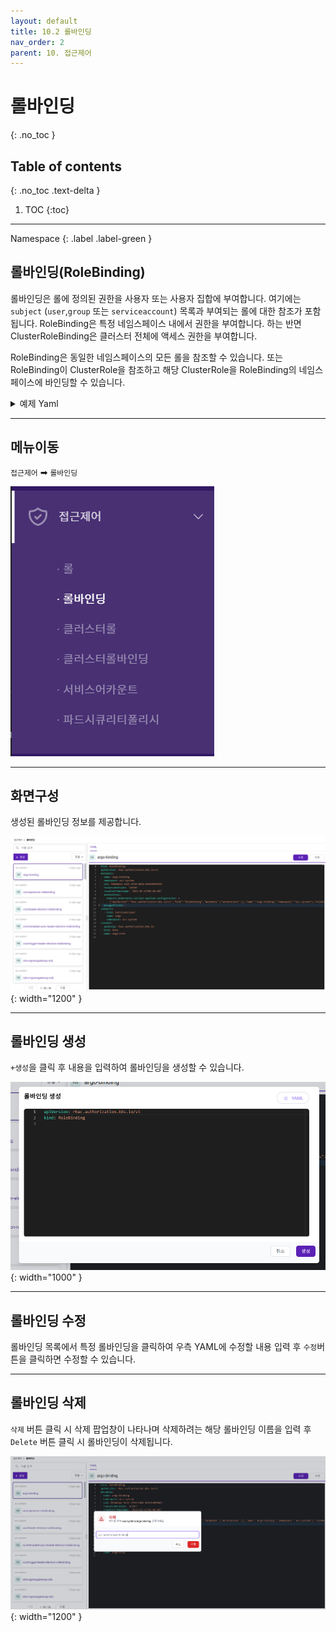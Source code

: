 ```yaml
---
layout: default
title: 10.2 롤바인딩
nav_order: 2
parent: 10. 접근제어
---
```


# 롤바인딩
{: .no_toc }

## Table of contents
{: .no_toc .text-delta }

1. TOC
{:toc}

---

<div class="code-example" markdown="1">
Namespace
{: .label .label-green }
</div>

## 롤바인딩(RoleBinding)

롤바인딩은 롤에 정의된 권한을 사용자 또는 사용자 집합에 부여합니다. 여기에는 `subject` (`user`,`group` 또는 `serviceaccount`) 목록과 부여되는 롤에 대한 참조가 포함됩니다. RoleBinding은 특정 네임스페이스 내에서 권한을 부여합니다. 
하는 반면 ClusterRoleBinding은 클러스터 전체에 액세스 권한을 부여합니다.

RoleBinding은 동일한 네임스페이스의 모든 롤을 참조할 수 있습니다. 또는 RoleBinding이 ClusterRole을 참조하고 해당 ClusterRole을 RoleBinding의 네임스페이스에 바인딩할 수 있습니다.

<details>
<summary>예제 Yaml</summary>
  
{% highlight yaml %}

apiVersion: rbac.authorization.k8s.io/v1
# This role binding allows "jane" to read pods in the "default" namespace.
# You need to already have a Role named "pod-reader" in that namespace.
kind: RoleBinding
metadata:
  name: read-pods
  namespace: default
subjects:
# You can specify more than one "subject"
- kind: User
  name: jane # "name" is case sensitive
  apiGroup: rbac.authorization.k8s.io
roleRef:
  # "roleRef" specifies the binding to a Role / ClusterRole
  kind: Role #this must be Role or ClusterRole
  name: pod-reader # this must match the name of the Role or ClusterRole you wish to bind to
  apiGroup: rbac.authorization.k8s.io

{% endhighlight %}
   
</details>

---

## 메뉴이동
`접근제어` ➡ `롤바인딩`

![ac-002.png](/assets/images/ac/ac-002.png)

---

## 화면구성
생성된 롤바인딩 정보를 제공합니다.

![ac-009.png](/assets/images/ac/ac-009.png){: width="1200" }

---

## 롤바인딩 생성
`+생성`을 클릭 후 내용을 입력하여 롤바인딩을 생성할 수 있습니다.

![ac-010.png](/assets/images/ac/ac-010.png){: width="1000" }

---

## 롤바인딩 수정
롤바인딩 목록에서 특정 롤바인딩을 클릭하여 우측 YAML에 수정할 내용 입력 후 `수정`버튼을 클릭하면 수정할 수 있습니다.

---

## 롤바인딩 삭제
`삭제` 버튼 클릭 시 삭제 팝업창이 나타나며 삭제하려는 해당 롤바인딩 이름을 입력 후 `Delete` 버튼 클릭 시 롤바인딩이 삭제됩니다.

![rolebinding-delete.png](/assets/images/ac/rolebinding-delete.png){: width="1200" }